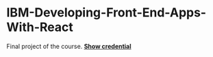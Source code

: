 # IBM-Developing-Front-End-Apps-With-React
Final project of the course.
<a href="https://www.coursera.org/account/accomplishments/certificate/L288ZU9JPNWK"><strong>Show credential </strong></a>
